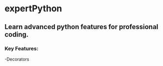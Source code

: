 # expertPython

## Learn advanced python features for professional coding.

### Key Features:
   -Decorators
